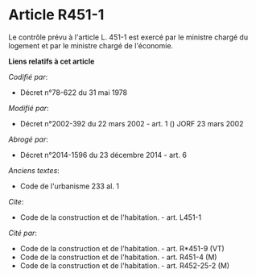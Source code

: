 # Article R451-1

Le contrôle prévu à l'article L. 451-1 est exercé par le ministre chargé du logement et par le ministre chargé de l'économie.

**Liens relatifs à cet article**

_Codifié par_:

  - Décret n°78-622 du 31 mai 1978

_Modifié par_:

  - Décret n°2002-392 du 22 mars 2002 - art. 1 () JORF 23 mars 2002

_Abrogé par_:

  - Décret n°2014-1596 du 23 décembre 2014 - art. 6

_Anciens textes_:

  - Code de l'urbanisme 233 al. 1

_Cite_:

  - Code de la construction et de l'habitation. - art. L451-1

_Cité par_:

  - Code de la construction et de l'habitation. - art. R*451-9 (VT)
  - Code de la construction et de l'habitation. - art. R451-4 (M)
  - Code de la construction et de l'habitation. - art. R452-25-2 (M)
